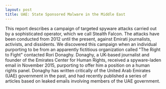 ```yaml
---
layout: post
title: UAE: State Sponsored Malware in the Middle East
---
```


This report describes a campaign of targeted spyware attacks carried out by a sophisticated operator, which we call Stealth Falcon. The attacks have been conducted from 2012 until the present, against Emirati journalists, activists, and dissidents. We discovered this campaign when an individual purporting to be from an apparently fictitious organization called "The Right to Fight" contacted Rori Donaghy. Donaghy, a UK-based journalist and founder of the Emirates Center for Human Rights, received a spyware-laden email in November 2015, purporting to offer him a position on a human rights panel. Donaghy has written critically of the United Arab Emirates (UAE) government in the past, and had recently published a series of articles based on leaked emails involving members of the UAE government.

